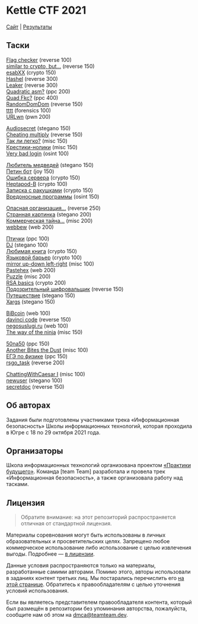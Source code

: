 # Kettle CTF 2021

[Сайт](https://kettlec.tf/) | [Результаты](https://ctftime.org/event/1491)

## Таски

[Flag checker](tasks/checker/) (reverse 100)  
[similar to crypto, but...](tasks/enccc/) (reverse 150)  
[esabXX](tasks/esabxx/) (crypto 150)  
[Hashel](tasks/hashel/) (reverse 300)  
[Leaker](tasks/leaker/) (reverse 300)  
[Quadratic asm?](tasks/qasm/) (ppc 200)  
[Quad Fkc?](tasks/qfkc/) (ppc 400)  
[RandomDomDom](tasks/randomdomdom/) (reverse 150)  
[tttt](tasks/tttt/) (forensics 100)  
[URLwn](tasks/urlwn/) (pwn 200)

[Audiosecret](tasks/audiosecret/) (stegano 150)  
[Cheating multiply](tasks/cheatingmultiply/) (reverse 150)  
[Так ли легко?](tasks/sosimple/) (misc 150)  
[Крестики-нолики](tasks/tictactoe/) (misc 150)  
[Very bad login](tasks/verybadlogin/) (osint 100)

[Любитель медведей](tasks/bears/) (stegano 150)  
[Петин бот](tasks/brokenbot/) (joy 150)  
[Ошибка сервера](tasks/interception/) (crypto 150)  
[Heptapod-B](tasks/language/) (crypto 100)  
[Записка с ракушками](tasks/shell/) (crypto 150)  
[Вредоносные программы](tasks/virus/) (osint 150)

[Опасная организация...](tasks/globalsecurity/) (reverse 250)  
[Странная картинка](tasks/lsb/) (stegano 200)  
[Коммерческая тайна...](tasks/somekindofgame/) (misc 200)  
[webbew](tasks/webbew/) (web 200)

[Птички](tasks/birds/) (ppc 100)  
[DJ](tasks/dj/) (stegano 100)  
[Любимая книга](tasks/favouritebook/) (crypto 150)  
[Языковой барьер](tasks/languagebarrier/) (crypto 100)  
[mirror up-down left-right](tasks/mail/) (misc 100)  
[Pastehex](tasks/pastehex/) (web 200)  
[Puzzle](tasks/puzzle/) (misc 200)  
[RSA basics](tasks/rsabasics/) (crypto 200)  
[Подозрительный шифровальщик](tasks/suspiciouscryptor/) (reverse 150)  
[Путешествие](tasks/voyage/) (stegano 150)  
[Xargs](tasks/xargs/) (stegano 150)

[BiBcoin](tasks/bibcoin/) (web 100)  
[davinci code](tasks/davincicode/) (reverse 150)  
[negosuslugi.ru](tasks/negosuslugi/) (web 100)  
[The way of the ninja](tasks/thewayoftheninja/) (misc 150)

[50na50](tasks/50na50/) (ppc 150)  
[Another Bites the Dust](tasks/bitesthedust/) (misc 100)  
[ЕГЭ по физике](tasks/physicsege/) (ppc 150)  
[rsgo_task](tasks/rsgo/) (reverse 200)

[ChattingWithCaesar I](tasks/cipher/) (misc 100)  
[newuser](tasks/newuser/) (stegano 100)  
[secretdoc](tasks/secretdoc/) (reverse 150)

## Об авторах
Задания были подготовлены участниками трека «Информационная безопасность» Школы информационных технологий, которая проходила в Югре с 18 по 29 октября 2021 года.

## Организаторы

Школа информационных технологий организована проектом [«Практики будущего»](https://practicingfutures.org). Команда [team Team] разработала и провела трек «Информационная безопасность», а также организовала работу над тасками.

## Лицензия

> Обратите внимание: на этот репозиторий распространяется отличная от стандартной лицензия.

Материалы соревнования могут быть использованы в личных образовательных и просветительских целях. Запрещено любое коммерческое использование либо использование с целью извлечения выгоды. Подробнее — [в лицензии](LICENSE).

Данные условия распространяются только на материалы, разработанные самими авторами. Помимо этого, авторы использовали в заданиях контент третьих лиц. Мы постарались перечислить его [на этой странице](COPYING.md). Обратитесь к правообладателям с целью уточнения условий использования.

Если вы являетесь представителем правообладателя контента, который был размещён в репозитории без упоминания авторства, пожалуйста, сообщите нам об этом на [dmca@teamteam.dev](mailto:dmca@teamteam.dev).

